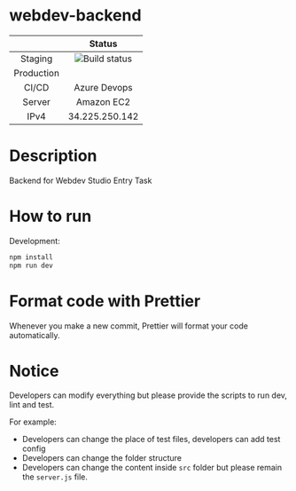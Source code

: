 # webdev-backend

|            |                                                  Status                                                   |
| :--------: | :-------------------------------------------------------------------------------------------------------: |
|  Staging   | ![Build status](https://dev.azure.com/votruongtrunghieu/Webdev%20Entry%20Task/_apis/build/status/Webdev%20Entry%20Task-CI) |
| Production | ![]() |
| CI/CD | Azure Devops |
| Server | Amazon EC2 |
| IPv4 | 34.225.250.142 |



# Description

Backend for Webdev Studio Entry Task

# How to run

Development:

```sh
npm install
npm run dev
```


# Format code with Prettier

Whenever you make a new commit, Prettier will format your code automatically.

# Notice

Developers can modify everything but please provide the scripts to run dev, lint and test.

For example:

-   Developers can change the place of test files, developers can add test config
-   Developers can change the folder structure
-   Developers can change the content inside `src` folder but please remain the `server.js` file.

